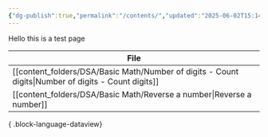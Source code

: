 ```yaml
---
{"dg-publish":true,"permalink":"/contents/","updated":"2025-06-02T15:14:05.859+05:30"}
---
```


Hello this is a test page

| File                                                                                                   |
| ------------------------------------------------------------------------------------------------------ |
| [[content_folders/DSA/Basic Math/Number of digits - Count digits\|Number of digits - Count digits]] |
| [[content_folders/DSA/Basic Math/Reverse a number\|Reverse a number]]                               |

{ .block-language-dataview}